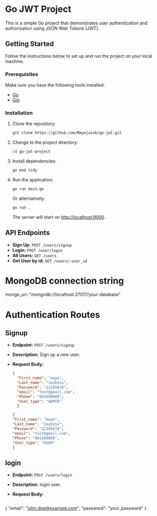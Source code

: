 # Go JWT Project

This is a simple Go project that demonstrates user authentication and authorization using JSON Web Tokens (JWT).

## Getting Started

Follow the instructions below to set up and run the project on your local machine.

### Prerequisites

Make sure you have the following tools installed:

- [Go](https://golang.org/dl/)
- [Gin](https://gin-gonic.com/docs/getting-started/installation/)

### Installation

1. Clone the repository:

    ```bash
    git clone https://github.com/Mayejacob/go-jwt.git
    ```

2. Change to the project directory:

    ```bash
    cd go-jwt-project
    ```

3. Install dependencies:

    ```bash
    go mod tidy
    ```
4. Run the application:

    ```bash
    go run main.go
    ```

    Or alternatively:

    ```bash
    go run .
    ```

   The server will start on [http://localhost:9000](http://localhost:9000).

## API Endpoints

- **Sign Up:** `POST /users/signup`
- **Login:** `POST /user/login`
- **All Users:** `GET /users`
- **Get User by id:** `GET /users/:user_id`


# MongoDB connection string
mongo_uri: "mongodb://localhost:27017/your-database"

# Authentication Routes

## Signup

- **Endpoint:** `POST /users/signup`
- **Description:** Sign up a new user.
- **Request Body:**

  ```json
  {
    "First_name": "maye",
    "Last_name": "Jayboss",
    "Password": "12345678",
    "email": "test@gmail.com",
    "Phone": "081690000",
    "User_type": "ADMIN"
    }
    ```
     ```json
    {
    "First_name": "maye",
    "Last_name": "Jayboss",
    "Password": "12345678",
    "email": "test@gmail.com",
    "Phone": "081690000",
    "User_type": "USER"
    }
    ```
## login

- **Endpoint:** `POST /users/login`
- **Description:** login user.
- **Request Body:**

  ```json
{
  "email": "john.doe@example.com",
  "password": "your_password"
}
```
